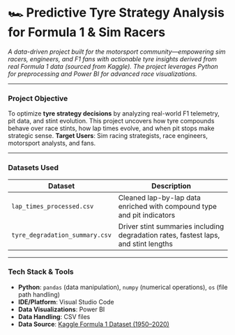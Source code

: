 # 🏎 **Predictive Tyre Strategy Analysis for Formula 1 & Sim Racers**

*A data-driven project built for the motorsport community—empowering sim racers, engineers, and F1 fans with actionable tyre insights derived from real Formula 1 data (sourced from Kaggle). The project leverages Python for preprocessing and Power BI for advanced race visualizations.*

---

### **Project Objective**

To optimize **tyre strategy decisions** by analyzing real-world F1 telemetry, pit data, and stint evolution. This project uncovers how tyre compounds behave over race stints, how lap times evolve, and when pit stops make strategic sense.
**Target Users**: Sim racing strategists, race engineers, motorsport analysts, and fans.

---

### **Datasets Used**

| Dataset                        | Description                                                                         |
| ------------------------------ | ----------------------------------------------------------------------------------- |
| `lap_times_processed.csv`      | Cleaned lap-by-lap data enriched with compound type and pit indicators              |
| `tyre_degradation_summary.csv` | Driver stint summaries including degradation rates, fastest laps, and stint lengths |

---

### **Tech Stack & Tools**

* **Python**: `pandas` (data manipulation), `numpy` (numerical operations), `os` (file path handling)
* **IDE/Platform**: Visual Studio Code
* **Data Visualizations**: Power BI
* **Data Handling**: CSV files
* **Data Source**: [Kaggle Formula 1 Dataset (1950–2020)](https://www.kaggle.com/datasets/rohanrao/formula-1-world-championship-1950-2020)

